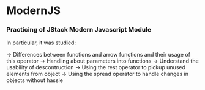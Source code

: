 # ModernJS


### Practicing of JStack Modern Javascript Module

In particular, it was studied:

-> Differences between functions and arrow functions and their usage of this operator
-> Handling about parameters into functions
-> Understand the usability of descontruction
-> Using the rest operator to pickup unused elements from object
-> Using the spread operator to handle changes in objects without hassle